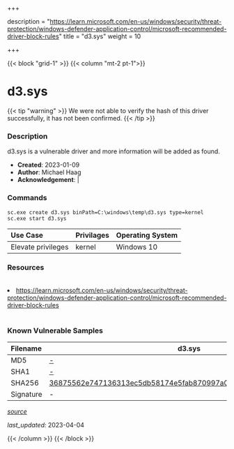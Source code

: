 +++

description = "https://learn.microsoft.com/en-us/windows/security/threat-protection/windows-defender-application-control/microsoft-recommended-driver-block-rules"
title = "d3.sys"
weight = 10

+++


{{< block "grid-1" >}}
{{< column "mt-2 pt-1">}}


# d3.sys 


{{< tip "warning" >}}
We were not able to verify the hash of this driver successfully, it has not been confirmed.
{{< /tip >}}


### Description

d3.sys is a vulnerable driver and more information will be added as found.

- **Created**: 2023-01-09
- **Author**: Michael Haag
- **Acknowledgement**:  | [](https://twitter.com/)

### Commands

```
sc.exe create d3.sys binPath=C:\windows\temp\d3.sys type=kernel
sc.exe start d3.sys
```

| Use Case | Privilages | Operating System | 
|:---- | ---- | ---- |
| Elevate privileges | kernel | Windows 10 |

### Resources
<br>
<li><a href=" https://learn.microsoft.com/en-us/windows/security/threat-protection/windows-defender-application-control/microsoft-recommended-driver-block-rules"> https://learn.microsoft.com/en-us/windows/security/threat-protection/windows-defender-application-control/microsoft-recommended-driver-block-rules</a></li>
<br>

### Known Vulnerable Samples

| Filename | d3.sys |
|:---- | ---- | 
| MD5 | <a href="https://www.virustotal.com/gui/file/-">-</a> |
| SHA1 | <a href="https://www.virustotal.com/gui/file/-">-</a> |
| SHA256 | <a href="https://www.virustotal.com/gui/file/36875562e747136313ec5db58174e5fab870997a054ca8d3987d181599c7db6a">36875562e747136313ec5db58174e5fab870997a054ca8d3987d181599c7db6a</a> |
| Signature | -   |


[*source*](https://github.com/magicsword-io/LOLDrivers/tree/main/yaml/d3.sys.yml)

*last_updated:* 2023-04-04








{{< /column >}}
{{< /block >}}
